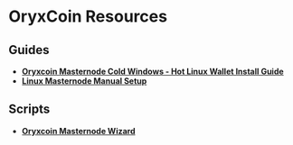 # OryxCoin Resources

## Guides
- **[Oryxcoin Masternode Cold Windows - Hot Linux Wallet Install Guide](./windows-cold-wallet-with-linux-vps-guide.md)**
- **[Linux Masternode Manual Setup](./linux-masternode-manual-setup.md)**

## Scripts
- **[Oryxcoin Masternode Wizard](./oryxcoin_masternode_wizard.sh)**
